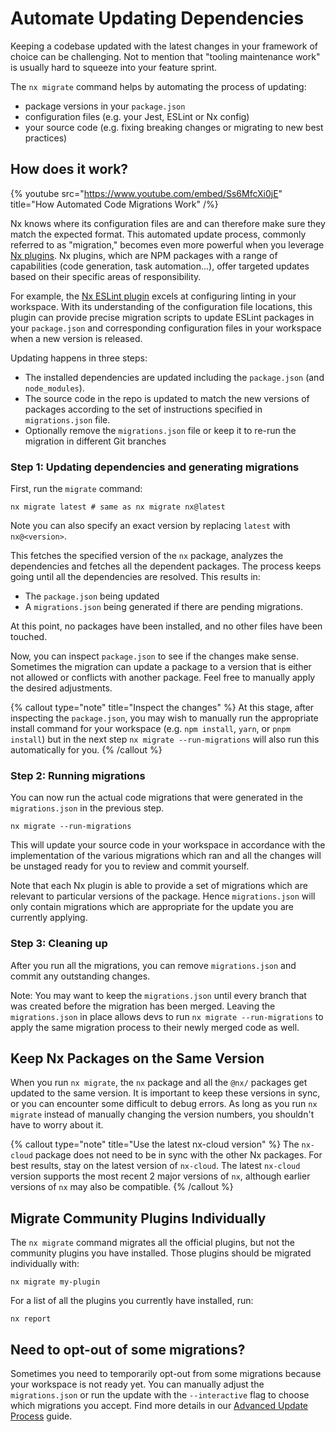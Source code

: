 # Automate Updating Dependencies

Keeping a codebase updated with the latest changes in your framework of choice can be challenging. Not to mention that "tooling maintenance work" is usually hard to squeeze into your feature sprint.

The `nx migrate` command helps by automating the process of updating:

- package versions in your `package.json`
- configuration files (e.g. your Jest, ESLint or Nx config)
- your source code (e.g. fixing breaking changes or migrating to new best practices)

## How does it work?

{% youtube
src="https://www.youtube.com/embed/Ss6MfcXi0jE"
title="How Automated Code Migrations Work"
/%}

Nx knows where its configuration files are and can therefore make sure they match the expected format. This automated update process, commonly referred to as "migration," becomes even more powerful when you leverage [Nx plugins](/packages). Nx plugins, which are NPM packages with a range of capabilities (code generation, task automation...), offer targeted updates based on their specific areas of responsibility.

For example, the [Nx ESLint plugin](/packages/linter) excels at configuring linting in your workspace. With its understanding of the configuration file locations, this plugin can provide precise migration scripts to update ESLint packages in your `package.json` and corresponding configuration files in your workspace when a new version is released.

Updating happens in three steps:

- The installed dependencies are updated including the `package.json` (and `node_modules`).
- The source code in the repo is updated to match the new versions of packages according to the set of instructions specified in `migrations.json` file.
- Optionally remove the `migrations.json` file or keep it to re-run the migration in different Git branches

### Step 1: Updating dependencies and generating migrations

First, run the `migrate` command:

```shell
nx migrate latest # same as nx migrate nx@latest
```

Note you can also specify an exact version by replacing `latest` with `nx@<version>`.

This fetches the specified version of the `nx` package, analyzes the dependencies and fetches all the dependent packages. The process keeps going until all the dependencies are resolved. This results in:

- The `package.json` being updated
- A `migrations.json` being generated if there are pending migrations.

At this point, no packages have been installed, and no other files have been touched.

Now, you can inspect `package.json` to see if the changes make sense. Sometimes the migration can update a package to a version that is either not allowed or conflicts with another package. Feel free to manually apply the desired adjustments.

{% callout type="note" title="Inspect the changes" %}
At this stage, after inspecting the `package.json`, you may wish to manually run the appropriate install command for your workspace (e.g. `npm install`, `yarn`, or `pnpm install`) but in the next step `nx migrate --run-migrations` will also run this automatically for you.
{% /callout %}

### Step 2: Running migrations

You can now run the actual code migrations that were generated in the `migrations.json` in the previous step.

```shell
nx migrate --run-migrations
```

This will update your source code in your workspace in accordance with the implementation of the various migrations which ran and all the changes will be unstaged ready for you to review and commit yourself.

Note that each Nx plugin is able to provide a set of migrations which are relevant to particular versions of the package. Hence `migrations.json` will only contain migrations which are appropriate for the update you are currently applying.

### Step 3: Cleaning up

After you run all the migrations, you can remove `migrations.json` and commit any outstanding changes.

Note: You may want to keep the `migrations.json` until every branch that was created before the migration has been merged. Leaving the `migrations.json` in place allows devs to run `nx migrate --run-migrations` to apply the same migration process to their newly merged code as well.

## Keep Nx Packages on the Same Version

When you run `nx migrate`, the `nx` package and all the `@nx/` packages get updated to the same version. It is important to keep these versions in sync, or you can encounter some difficult to debug errors. As long as you run `nx migrate` instead of manually changing the version numbers, you shouldn't have to worry about it.

{% callout type="note" title="Use the latest nx-cloud version" %}
The `nx-cloud` package does not need to be in sync with the other Nx packages. For best results, stay on the latest version of `nx-cloud`. The latest `nx-cloud` version supports the most recent 2 major versions of `nx`, although earlier versions of `nx` may also be compatible.
{% /callout %}

## Migrate Community Plugins Individually

The `nx migrate` command migrates all the official plugins, but not the community plugins you have installed. Those plugins should be migrated individually with:

```shell
nx migrate my-plugin
```

For a list of all the plugins you currently have installed, run:

```shell
nx report
```

## Need to opt-out of some migrations?

Sometimes you need to temporarily opt-out from some migrations because your workspace is not ready yet. You can manually adjust the `migrations.json` or run the update with the `--interactive` flag to choose which migrations you accept. Find more details in our [Advanced Update Process](/recipes/tips-n-tricks/advanced-update) guide.
